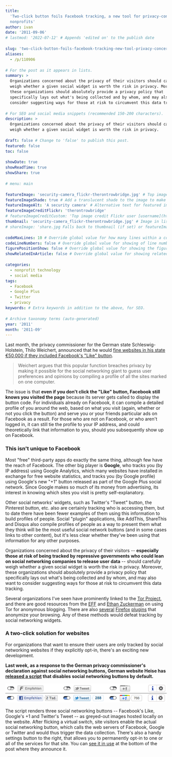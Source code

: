 ```yaml
---
title:
  'Two-click button foils Facebook tracking, a new tool for privacy-concerned
  nonprofits'
author: ivan
date: '2011-09-06'
# lastmod: '2022-07-12' # Appends 'edited on' to the publish date

slug: 'two-click-button-foils-facebook-tracking-new-tool-privacy-concerned-nonprofits' # Recommended length is 3 to 5 words.
aliases:
  - /p/110906

# For the post as it appears in lists.
summary: >
  Organizations concerned about the privacy of their visitors should carefully
  weigh whether a given social widget is worth the risk in privacy. Moreover,
  these organizations should absolutely provide a privacy policy that
  specifically lays out what's being collected and by whom, and may also want to
  consider suggesting ways for those at risk to circumvent this data tracking.

# For SEO and social media snippets (recommended 150-200 characters).
description: >
  Organizations concerned about the privacy of their visitors should carefully
  weigh whether a given social widget is worth the risk in privacy.

draft: false # Change to 'false' to publish this post.
featured: false
toc: false

showDate: true
showReadTime: true
showShare: true

# menu: main

featureImage: 'security-camera_flickr-therontrowbridge.jpg' # Top image on post.
featureImageShade: true # Add a translucent shade to the image to make overlaid text easier to read.
featureImageAlt: 'A security camera' # Alternative text for featured image.
featureImageCreditFlickr: 'therontrowbridge'
# featureImageCreditCustom: 'Top image credit Flickr user [username](https://www.flickr.com/photos/username).'
thumbnail: 'security-camera_flickr-therontrowbridge.jpg' # Image in lists of posts.
# shareImage: 'share.jpg Falls back to thumbnail (if set) or featureImage.

codeMaxLines: 10 # Override global value for how many lines within a code block before auto-collapsing.
codeLineNumbers: false # Override global value for showing of line numbers within code block.
figurePositionShow: false # Override global value for showing the figure label.
showRelatedInArticle: false # Override global value for showing related posts in this series at the end of the content.

categories:
  - nonprofit technology
  - social media
tags:
  - Facebook
  - Google Plus
  - Twitter
  - privacy
keywords: # Extra keywords in addition to the above, for SEO.

# Archive taxonomy terms (auto-generated)
year: '2011'
month: '2011-09'
---
```


Last month, the privacy commissioner for the German state Schleswig-Holstein,
Thilo Weichert, announced that he would
[fine websites in his state €50,000 if they included Facebook's "Like" button](https://www.dw.com/en/german-privacy-watchdog-declares-facebooks-like-button-illegal/a-15331909).

> Weichert argues that this popular function breaches privacy by making it
> possible for the social networking giant to guess user preferences and
> opinions by compiling a profile of all the sites marked on one computer.

The issue is that **even if you don't click the "Like" button, Facebook still
knows you visited the page** because its server gets called to display the
button code. For individuals already on Facebook, it can compile a detailed
profile of you around the web, based on what you visit (again, whether or not
you click the button) and serve you or your friends particular ads on Facebook
as a result. For those who are not on Facebook, or who aren't logged in, it can
still tie the profile to your IP address, and could theoretically link that
information to you, should you subsequently show up on Facebook.

### This isn't unique to Facebook

Most "free" third-party apps do exactly the same thing, although few have the
reach of Facebook. The other big player is **Google**, who tracks you (by IP
address) using Google Analytics, which many websites have installed in exchange
for free website statistics, and tracks you (by Google profile) using Google's
new "+1" button released as part of the Google Plus social network. Since Google
makes so much of its money from advertising, its interest in knowing which sites
you visit is pretty self-explanatory.

Other social networks' widgets, such as Twitter's "Tweet" button, the Pinterest
button, etc. also are certainly tracking who is accessing them, but to date
there have been fewer examples of them using this information to build profiles
of people. Social "plugin" applications, like AddThis, ShareThis and Disqus also
compile profiles of people as a way to present them what they think will be the
most useful social network buttons (and in some cases links to other content),
but it's less clear whether they've been using that information for any other
purposes.

Organizations concerned about the privacy of their visitors -- **especially
those at risk of being tracked by repressive governments who could lean on
social networking companies to release user data** -- should carefully weigh
whether a given social widget is worth the risk in privacy. Moreover, these
organizations should absolutely provide a privacy policy that specifically lays
out what's being collected and by whom, and may also want to consider suggesting
ways for those at risk to circumvent this data tracking.

Several organizations I've seen have prominently linked to the
[Tor Project](https://www.torproject.org/), and there are good resources from
the [EFF](https://www.eff.org/wp/blog-safely) and
[Ethan Zuckerman](https://web.archive.org/web/20150910225919/https://ethanzuckerman.com/2006/10/01/anonymous-blogging-with-wordpress-and-tor/)
on using Tor for anonymous blogging. There are also
[several](https://addons.mozilla.org/en-US/firefox/addon/noscript/)
[Firefox](https://web.archive.org/web/20150910225919/https://addons.mozilla.org/en-US/firefox/addon/betterprivacy/)
[plugins](https://addons.mozilla.org/en-US/firefox/addon/ghostery/) that
anonymize your browsing. Any of these methods would defeat tracking by social
networking widgets.

### A two-click solution for websites

For organizations that want to ensure their users are only tracked by social
networking websites if they explicitly opt-in, there's an exciting new
development.

**Last week, as a response to the German privacy commissioner's declaration
against social networking buttons, German website Heise has
[released a script](https://www.heise.de/extras/socialshareprivacy/) that
disables social networking buttons by default.**

![Two-click social networking buttons: Off by default, and turned on.](two-click-sns-buttons.png 'The two stages of the social networking buttons (each operates independently). Note the Facebook button is localized in German.')

The script renders three social networking buttons -- Facebook's Like, Google's
+1 and Twitter's Tweet -- as greyed-out images hosted locally on the website.
After flicking a virtual switch, site visitors enable the actual social
networking button, which calls the web servers of Facebook, Google or Twitter
and would thus trigger the data collection. There's also a handy settings button
to the right, that allows you to permanently opt-in to one or all of the
services for that site. You can
[see it in use](https://web.archive.org/web/20150910225919/http://www.heise.de/newsticker/meldung/Facebook-beschwert-sich-ueber-datenschutzfreundlichen-2-Klick-Button-2-Update-1335658.html)
at the bottom of the post where they announce it.
